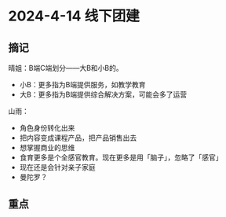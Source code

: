 # 2024-4-14 线下团建

## 摘记

晴姐：B端C端划分——大B和小B的。

- 小B：更多指为B端提供服务，如教学教育
- 大B：更多指为B端提供综合解决方案，可能会多了运营

山雨：

- 角色身份转化出来
- 把内容变成课程产品，把产品销售出去
- 想掌握商业的思维
- 食育更多是个全感官教育。现在更多是用「脑子」，忽略了「感官」
- 现在还是会针对亲子家庭
- 曼陀罗？



## 重点

